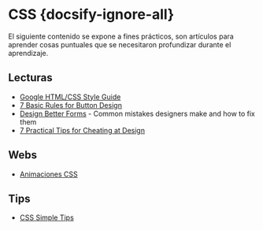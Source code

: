 # CSS {docsify-ignore-all}

El siguiente contenido se expone a fines prácticos, son artículos para aprender cosas puntuales que se necesitaron profundizar durante el aprendizaje. 

## Lecturas

- [Google HTML/CSS Style Guide](https://google.github.io/styleguide/htmlcssguide.html)
- [7 Basic Rules for Button Design](https://uxplanet.org/7-basic-rules-for-button-design-63dcdf5676b4)
- [Design Better Forms](https://uxdesign.cc/design-better-forms-96fadca0f49c) - Common mistakes designers make and how to fix them
- [7 Practical Tips for Cheating at Design](https://medium.com/refactoring-ui/7-practical-tips-for-cheating-at-design-40c736799886)

## Webs

- [Animaciones CSS](/c/css/animacion.md)

## Tips

- [CSS Simple Tips](/c/css/simple-tips.md)
